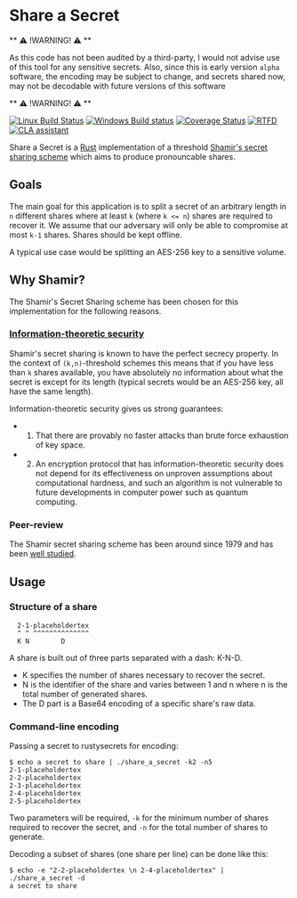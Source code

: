 # Share a Secret

** ⚠️ !WARNING! ⚠️ ** 

As this code has not been audited by a third-party, I would not advise use of this tool for any sensitive secrets. Also, since this is early version `alpha` software, the encoding may be subject to change, and secrets shared now, may not be decodable with future versions of this software 

** ⚠️ !WARNING! ⚠️ **

[![Linux Build Status](https://travis-ci.org/KyleChamberlin/share_a_secret.svg?branch=master)](https://travis-ci.org/KyleChamberlin/share_a_secret) 
[![Windows Build status](https://ci.appveyor.com/api/projects/status/twygyh6hhjss2deb/branch/master?svg=true)](https://ci.appveyor.com/project/KyleChamberlin/share-a-secret/branch/master)
[![Coverage Status](https://coveralls.io/repos/github/KyleChamberlin/share_a_secret/badge.svg?branch=master)](https://coveralls.io/github/KyleChamberlin/share_a_secret?branch=master)
[![RTFD](https://readthedocs.org/projects/mail-manager-python-interface/badge/?version=latest)](http://share_a_secret.rtfd.org/en/latest)
[![CLA assistant](https://cla-assistant.io/readme/badge/KyleChamberlin/share_a_secret)](https://cla-assistant.io/KyleChamberlin/share_a_secret)

Share a Secret is a [Rust][] implementation of a threshold [Shamir's secret sharing scheme][] which aims to produce pronouncable shares.

## Goals

The main goal for this application is to split a secret of an arbitrary length in `n` different shares where at least `k` (where `k <= n`) shares are required to recover it. 
We assume that our adversary will only be able to compromise at most `k-1` shares. Shares should be kept offline. 

A typical use case would be splitting an AES-256 key to a sensitive volume.

## Why Shamir?

The Shamir's Secret Sharing scheme has been chosen for this implementation for the following reasons.

### [Information-theoretic security][]

Shamir's secret sharing is known to have the perfect secrecy property.
In the context of `(k,n)`-threshold schemes this means that if you have
less than `k` shares available, you have absolutely no information about
what the secret is except for its length (typical secrets would be an AES-256 key, all have the same length).

Information-theoretic security gives us strong guarantees:

- 1) That there are provably no faster attacks than brute force exhaustion of key space.
- 2) An encryption protocol that has information-theoretic security does not depend for its effectiveness on unproven assumptions about computational hardness, and such an algorithm is not vulnerable to future developments in computer power such as quantum computing. 


### Peer-review

The Shamir secret sharing scheme has been around since 1979 and has been [well studied][Google Scholar].

## Usage

### Structure of a share

```
  2-1-placeholdertex
  ^ ^ ^^^^^^^^^^^^^^
  K N        D        
```

A share is built out of three parts separated with a dash: K-N-D.

- K specifies the number of shares necessary to recover the secret.
- N is the identifier of the share and varies between 1 and n where n is the total number of generated shares.
- The D part is a Base64 encoding of a specific share's raw data.

### Command-line encoding

Passing a secret to rustysecrets for encoding:

```
$ echo a secret to share | ./share_a_secret -k2 -n5
2-1-placeholdertex
2-2-placeholdertex
2-3-placeholdertex
2-4-placeholdertex
2-5-placeholdertex
```

Two parameters will be required, `-k` for the minimum number of shares required to recover the secret, and `-n` for the total number of shares to generate.

Decoding a subset of shares (one share per line) can be done like this:

```
$ echo -e "2-2-placeholdertex \n 2-4-placeholdertex" | ./share_a_secret -d
a secret to share
```

[Rust]:                           https://www.rust-lang.org 
                                  "Rust Language Website"

[Shamir's secret sharing scheme]: https://en.wikipedia.org/wiki/Shamir%27s_Secret_Sharing 
                                  "Wikipedia"

[Information-theoretic security]: https://en.wikipedia.org/wiki/Information-theoretic_security 
                                  "Wikipedia"

[Google Scholar]:                 https://scholar.google.ch/scholar?cites=12714240754634232446&as_sdt=2005&sciodt=0,5&hl=en 
                                  "Scholarly papers on Shamir's Secret sharing - Google Scholar"
